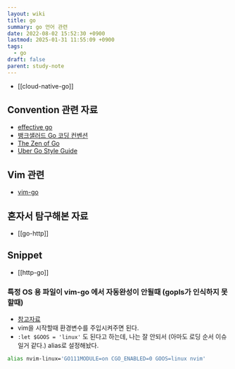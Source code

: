 ```yaml
---
layout: wiki
title: go
summary: go 언어 관련
date: 2022-08-02 15:52:30 +0900
lastmod: 2025-01-31 11:55:09 +0900
tags:
  - go
draft: false
parent: study-note
---
```


- [[cloud-native-go]]

## Convention 관련 자료
- [effective go](https://go.dev/doc/effective_go)
- [뱅크샐러드 Go 코딩 컨벤션](https://blog.banksalad.com/tech/go-best-practice-in-banksalad/)
- [The Zen of Go](https://the-zen-of-go.netlify.app)
- [Uber Go Style Guide](https://github.com/uber-go/guide/blob/master/style.md)

## Vim 관련
- [vim-go](https://github.com/fatih/vim-go)

## 혼자서 탐구해본 자료
- [[go-http]]

## Snippet
- [[http-go]]

### 특정 OS 용 파일이 vim-go 에서 자동완성이 안될때 (gopls가 인식하지 못할때)
- [참고자료](https://github.com/fatih/vim-go/issues/1056)
- vim을 시작할때 환경변수를 주입시켜주면 된다.
- `:let $GOOS = 'linux'` 도 된다고 하는데, 나는 잘 안되서 (아마도 로딩 순서 이슈일거 같다.) alias로 설정해놨다.

```bash
alias nvim-linux='GO111MODULE=on CGO_ENABLED=0 GOOS=linux nvim'
```
